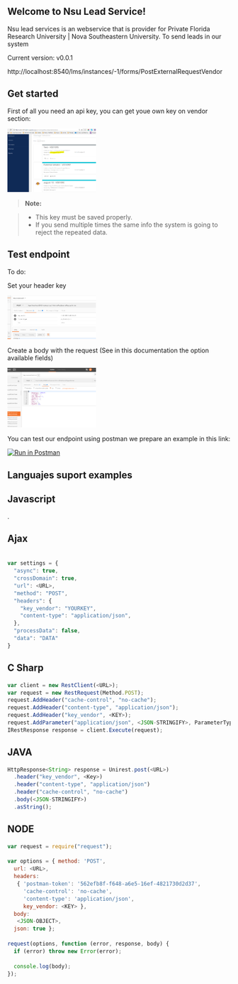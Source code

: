 Welcome to Nsu Lead Service!
----------------------------


Nsu lead services is an webservice that is provider for Private Florida Research University | Nova Southeastern University. To send leads in our system

Current version:  v0.0.1

http://localhost:8540/lms/instances/-1/forms/PostExternalRequestVendor


Get started
-------------

First of all you need an api key, you can get youe own key on vendor section:

<img src="assets/images/vendor-key.PNG" width="200">

> **Note:**

> - This key must be saved properly.
> - If you send multiple times the same info the system is going to reject the repeated data.

Test endpoint
------

To do:


 Set your header key

<img src="assets/images/Header.PNG" width="200">
 
  Create a body with the request (See in this documentation the option available fields)
 
<img src="assets/images/fields.PNG" width="200">

You can test our endpoint using postman we prepare an example in this link:

[![Run in Postman](https://run.pstmn.io/button.svg)](https://app.getpostman.com/run-collection/3dae32e8817304601d97)


 

Languajes suport examples
-------------------------

Javascript
----------

.

Ajax
----

```js

var settings = {
  "async": true,
  "crossDomain": true,
  "url": <URL>,
  "method": "POST",
  "headers": {
    "key_vendor": "YOURKEY",
    "content-type": "application/json",
  },
  "processData": false,
  "data": "DATA"
}
```

C Sharp
----

```js
var client = new RestClient(<URL>);
var request = new RestRequest(Method.POST);
request.AddHeader("cache-control", "no-cache");
request.AddHeader("content-type", "application/json");
request.AddHeader("key_vendor", <KEY>);
request.AddParameter("application/json", <JSON-STRINGIFY>, ParameterType.RequestBody);
IRestResponse response = client.Execute(request);

```

JAVA
----

```js
HttpResponse<String> response = Unirest.post(<URL>)
  .header("key_vendor", <Key>)
  .header("content-type", "application/json")
  .header("cache-control", "no-cache")
  .body(<JSON-STRINGIFY>)
  .asString();

```

NODE
----

```js
var request = require("request");

var options = { method: 'POST',
  url: <URL>,
  headers: 
   { 'postman-token': '562efb8f-f648-a6e5-16ef-4821730d2d37',
     'cache-control': 'no-cache',
     'content-type': 'application/json',
     key_vendor: <KEY> },
  body: 
   <JSON-OBJECT>,
  json: true };

request(options, function (error, response, body) {
  if (error) throw new Error(error);

  console.log(body);
});


```

